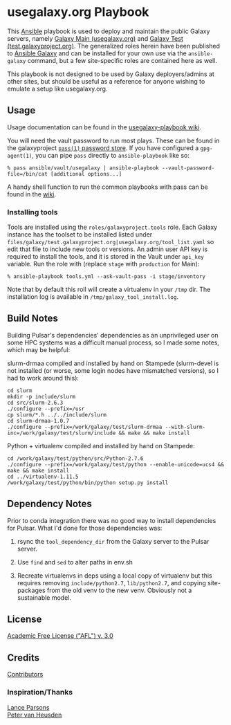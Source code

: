 usegalaxy.org Playbook
======================

This [Ansible][ansible] playbook is used to deploy and maintain the public Galaxy servers, namely [Galaxy Main
(usegalaxy.org)][main] and [Galaxy Test (test.galaxyproject.org)][test]. The generalized roles herein have been
published to [Ansible Galaxy][ansiblegalaxy] and can be installed for your own use via the `ansible-galaxy` command, but
a few site-specific roles are contained here as well.

This playbook is not designed to be used by Galaxy deployers/admins at other sites, but should be useful as a reference
for anyone wishing to emulate a setup like usegalaxy.org.

[ansible]: http://www.ansible.com/
[galaxyproject]: https://galaxyproject.org/
[ansiblegalaxy]: https://galaxy.ansible.com/
[main]: https://usegalaxy.org/
[test]: https://test.galaxyproject.org/
[ansiblebestpractices]: http://docs.ansible.com/playbooks_best_practices.html

Usage
-----

Usage documentation can be found in the [usegalaxy-playbook wiki][wiki].

You will need the vault password to run most plays. These can be found in the galaxyproject [`pass(1)` password
store][pass]. If you have configured a `gpg-agent(1)`, you can pipe `pass` directly to `ansible-playbook` like so:

```console
% pass ansible/vault/usegalaxy | ansible-playbook --vault-password-file=/bin/cat [additional options...]
```

[wiki]: https://github.com/galaxyproject/usegalaxy-playbook/wiki
[pass]: http://www.passwordstore.org/

A handy shell function to run the common playbooks with pass can be found in the [wiki][wiki].

### Installing tools ###
Tools are installed using the `roles/galaxyproject.tools` role. Each
Galaxy instance has the toolset to be installed listed under
`files/galaxy/test.galaxyproject.org|usegalaxy.org/tool_list.yaml` so edit that
file to include new tools or versions. An admin user API key is required to
install the tools, and it is stored in the Vault under `api_key` variable.
Run the role with (replace `stage` with `production` for Main):

    % ansible-playbook tools.yml --ask-vault-pass -i stage/inventory

Note that by default this roll will create a virtualenv in your `/tmp` dir. The
installation log is available in `/tmp/galaxy_tool_install.log`.

Build Notes
-----------

Building Pulsar's dependencies' dependencies as an unprivileged user on some
HPC systems was a difficult manual process, so I made some notes, which may be
helpful:

slurm-drmaa compiled and installed by hand on Stampede (slurm-devel is not installed (or worse, some login nodes have
mismatched versions), so I had to work around this):

    cd slurm
    mkdir -p include/slurm
    cd src/slurm-2.6.3
    ./configure --prefix=/usr
    cp slurm/*.h ../../include/slurm
    cd slurm-drmaa-1.0.7
    ./configure --prefix=/work/galaxy/test/slurm-drmaa --with-slurm-inc=/work/galaxy/test/slurm/include && make && make install

Python + virtualenv compiled and installed by hand on Stampede:

    cd /work/galaxy/test/python/src/Python-2.7.6
    ./configure --prefix=/work/galaxy/test/python --enable-unicode=ucs4 && make && make install
    cd ../virtualenv-1.11.5
    /work/galaxy/test/python/bin/python setup.py install

Dependency Notes
----------------

Prior to conda integration there was no good way to install dependencies for Pulsar. What I'd done for those
dependencies was:

1. rsync the `tool_dependency_dir` from the Galaxy server to the Pulsar server.

1. Use `find` and `sed` to alter paths in env.sh

1. Recreate virtualenvs in deps using a local copy of virtualenv but this
   requires removing `include/python2.7`, `lib/python2.7`, and copying
   site-packages from the old venv to the new venv. Obviously not a sustainable
   model.

License
-------

[Academic Free License ("AFL") v. 3.0][afl]

[afl]: http://opensource.org/licenses/AFL-3.0

Credits
-------

[Contributors](https://github.com/galaxyproject/usegalaxy-playbook/graphs/contributors)

### Inspiration/Thanks ###

[Lance Parsons](https://github.com/lparsons/)  
[Peter van Heusden](https://github.com/pvanheus/)
